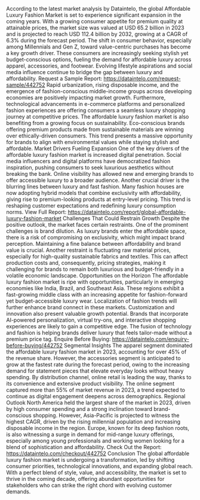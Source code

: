 According to the latest market analysis by Dataintelo, the global Affordable Luxury Fashion Market is set to experience significant expansion in the coming years. With a growing consumer appetite for premium quality at attainable prices, the market size was valued at USD 65.2 billion in 2023 and is projected to reach USD 112.4 billion by 2032, growing at a CAGR of 6.3% during the forecast period.
The shift in consumer behavior, especially among Millennials and Gen Z, toward value-centric purchases has become a key growth driver. These consumers are increasingly seeking stylish yet budget-conscious options, fueling the demand for affordable luxury across apparel, accessories, and footwear. Evolving lifestyle aspirations and social media influence continue to bridge the gap between luxury and affordability.
Request a Sample Report: https://dataintelo.com/request-sample/442752
Rapid urbanization, rising disposable income, and the emergence of fashion-conscious middle-income groups across developing economies are positively impacting market growth. Furthermore, technological advancements in e-commerce platforms and personalized fashion experiences are offering consumers a seamless luxury shopping journey at competitive prices.
The affordable luxury fashion market is also benefiting from a growing focus on sustainability. Eco-conscious brands offering premium products made from sustainable materials are winning over ethically-driven consumers. This trend presents a massive opportunity for brands to align with environmental values while staying stylish and affordable.
Market Drivers Fueling Expansion
One of the key drivers of the affordable luxury fashion market is increased digital penetration. Social media influencers and digital platforms have democratized fashion inspiration, pushing consumers to seek luxurious aesthetics without breaking the bank. Online visibility has allowed new and emerging brands to offer accessible luxury to a broader audience.
Another crucial driver is the blurring lines between luxury and fast fashion. Many fashion houses are now adopting hybrid models that combine exclusivity with affordability, giving rise to premium-looking products at entry-level pricing. This trend is reshaping customer expectations and redefining luxury consumption norms.
View Full Report: https://dataintelo.com/report/global-affordable-luxury-fashion-market
Challenges That Could Restrain Growth
Despite the positive outlook, the market faces certain restraints. One of the prominent challenges is brand dilution. As luxury brands enter the affordable space, there is a risk of compromising on exclusivity, which might impact brand perception. Maintaining a fine balance between affordability and brand value is crucial.
Another restraint is fluctuating raw material prices, especially for high-quality sustainable fabrics and textiles. This can affect production costs and, consequently, pricing strategies, making it challenging for brands to remain both luxurious and budget-friendly in a volatile economic landscape.
Opportunities on the Horizon
The affordable luxury fashion market is ripe with opportunities, particularly in emerging economies like India, Brazil, and Southeast Asia. These regions exhibit a fast-growing middle class with an increasing appetite for fashion-forward yet budget-accessible luxury wear. Localization of fashion trends will further enhance brand connect in these markets.
Customization and innovation also present valuable growth potential. Brands that incorporate AI-powered personalization, virtual try-ons, and interactive shopping experiences are likely to gain a competitive edge. The fusion of technology and fashion is helping brands deliver luxury that feels tailor-made without a premium price tag.
Enquire Before Buying: https://dataintelo.com/enquiry-before-buying/442752
Segmental Insights
The apparel segment dominated the affordable luxury fashion market in 2023, accounting for over 45% of the revenue share. However, the accessories segment is anticipated to grow at the fastest rate during the forecast period, owing to the increasing demand for statement pieces that elevate everyday looks without heavy spending.
By distribution channel, online retail is leading the way, thanks to its convenience and extensive product visibility. The online segment captured more than 55% of market revenue in 2023, a trend expected to continue as digital engagement deepens across demographics.
Regional Outlook
North America held the largest share of the market in 2023, driven by high consumer spending and a strong inclination toward brand-conscious shopping. However, Asia-Pacific is projected to witness the highest CAGR, driven by the rising millennial population and increasing disposable income in the region.
Europe, known for its deep fashion roots, is also witnessing a surge in demand for mid-range luxury offerings, especially among young professionals and working women looking for a blend of sophistication and affordability.
Check Out the Report: https://dataintelo.com/checkout/442752
Conclusion
The global affordable luxury fashion market is undergoing a transformation, led by shifting consumer priorities, technological innovations, and expanding global reach. With a perfect blend of style, value, and accessibility, the market is set to thrive in the coming decade, offering abundant opportunities for stakeholders who can strike the right chord with evolving customer demands.
